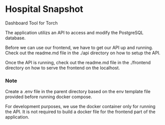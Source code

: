 # Hospital Snapshot

Dashboard Tool for Torch

The application utilizs an API to access and modify the PostgreSQL database.

Before we can use our frontend, we have to get our API up and running. Check out the readme.md file in the ./api directory on how to setup the API. 

Once the API is running, check out the readme.md file in the ./frontend directory on how to serve the frontend on the localhost.

### Note
Create a .env file in the parent directory based on the env template file provided before running docker compose.

For development purposes, we use the docker container only for running the API. It is not required to build a docker file for the frontend part of the application.
